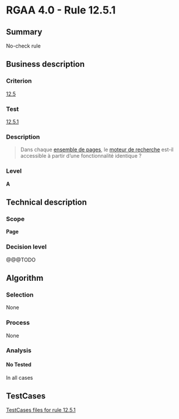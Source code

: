 # RGAA 4.0 - Rule 12.5.1

## Summary
No-check rule


## Business description

### Criterion
[12.5](https://www.numerique.gouv.fr/publications/rgaa-accessibilite/methode/criteres/#crit-12-5)

### Test
[12.5.1](https://www.numerique.gouv.fr/publications/rgaa-accessibilite/methode/criteres/#test-12-5-1)

### Description
> Dans chaque [ensemble de pages](https://www.numerique.gouv.fr/publications/rgaa-accessibilite/methode/glossaire/#ensemble-de-pages), le [moteur de recherche](https://www.numerique.gouv.fr/publications/rgaa-accessibilite/methode/glossaire/#moteur-de-recherche-interne-a-un-site-web) est-il accessible à partir d’une fonctionnalité identique ?

### Level
**A**


## Technical description

### Scope
**Page**

### Decision level
@@@TODO


## Algorithm

### Selection
None

### Process
None

### Analysis

#### No Tested
In all cases


##  TestCases

[TestCases files for rule 12.5.1](https://gitlab.com/asqatasun/Asqatasun/-/tree/v5/rules/rules-rgaa4.0/src/test/resources/testcases/rgaa40//Rgaa40Rule120501/)


